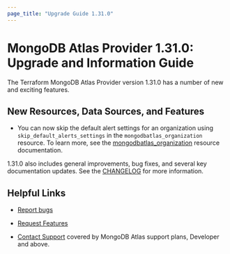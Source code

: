 ```yaml
---
page_title: "Upgrade Guide 1.31.0"
---
```


# MongoDB Atlas Provider 1.31.0: Upgrade and Information Guide

The Terraform MongoDB Atlas Provider version 1.31.0 has a number of new and exciting features.

## New Resources, Data Sources, and Features

- You can now skip the default alert settings for an organization using `skip_default_alerts_settings` in the `mongodbatlas_organization` resource. To learn more, see the [mongodbatlas_organization](https://registry.terraform.io/providers/mongodb/mongodbatlas/latest/docs/resources/organization) resource documentation.


1.31.0 also includes general improvements, bug fixes, and several key documentation updates. See the [CHANGELOG](https://github.com/mongodb/terraform-provider-mongodbatlas/blob/master/CHANGELOG.md) for more information.

## Helpful Links

* [Report bugs](https://github.com/mongodb/terraform-provider-mongodbatlas/issues)

* [Request Features](https://feedback.mongodb.com/forums/924145-atlas?category_id=370723)

* [Contact Support](https://docs.atlas.mongodb.com/support/) covered by MongoDB Atlas support plans, Developer and above.
